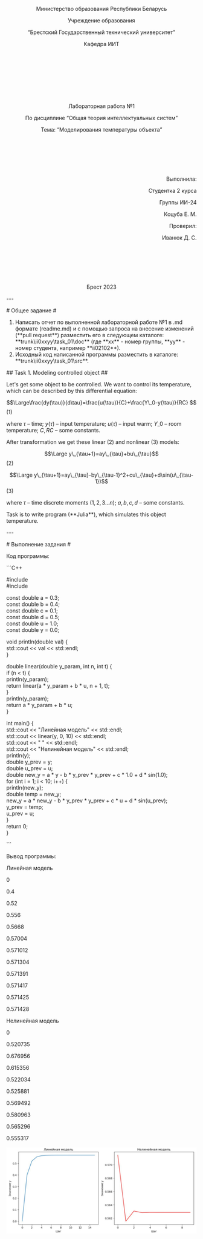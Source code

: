 ﻿<p align="center"> Министерство образования Республики Беларусь</p>

<p align="center">Учреждение образования</p>

<p align="center">“Брестский Государственный технический университет”</p>

<p align="center">Кафедра ИИТ</p>

<br><br><br><br><br><br><br>

<p align="center">Лабораторная работа №1</p>

<p align="center">По дисциплине “Общая теория интеллектуальных систем”</p>

<p align="center">Тема: “Моделирования температуры объекта”</p>

<br><br><br><br><br>

<p align="right">Выполнила:</p>

<p align="right">Студентка 2 курса</p>

<p align="right">Группы ИИ-24</p>

<p align="right">Коцуба Е. М.</p>

<p align="right">Проверил:</p>

<p align="right">Иванюк Д. С.</p>

<br><br><br><br><br>

<p align="center">Брест 2023</p>

\---

\# Общее задание #

1. Написать отчет по выполненной лабораторной работе №1 в .md формате (readme.md) и с помощью запроса на внесение изменений (\*\*pull request\*\*) разместить его в следующем каталоге: \*\*trunk\ii0xxyy\task\_01\doc\*\* (где \*\*xx\*\* - номер группы, \*\*yy\*\* - номер студента, например \*\*ii02102\*\*).
1. Исходный код написанной программы разместить в каталоге: \*\*trunk\ii0xxyy\task\_01\src\*\*.

\## Task 1. Modeling controlled object ##

Let's get some object to be controlled. We want to control its temperature, which can be described by this differential equation:

$$\Large\frac{dy(\tau)}{d\tau}=\frac{u(\tau)}{C}+\frac{Y\_0-y(\tau)}{RC} $$ (1)

where $\tau$ – time; $y(\tau)$ – input temperature; $u(\tau)$ – input warm; $Y\_0$ – room temperature; $C,RC$ – some constants.

After transformation we get these linear (2) and nonlinear (3) models:

$$\Large y\_{\tau+1}=ay\_{\tau}+bu\_{\tau}$$ (2)

$$\Large y\_{\tau+1}=ay\_{\tau}-by\_{\tau-1}^2+cu\_{\tau}+d\sin(u\_{\tau-1})$$ (3)

where $\tau$ – time discrete moments ($1,2,3{\dots}n$); $a,b,c,d$ – some constants.

Task is to write program (\*\*Julia\*\*), which simulates this object temperature.

\---

\# Выполнение задания #

Код программы:

\```C++

#include <iostream>  
#include <cmath>  
  
const double a = 0.3;  
const double b = 0.4;  
const double c = 0.1;  
const double d = 0.5;  
const double u = 1.0;  
const double y = 0.0;  
  
void println(double val) {  
    std::cout << val << std::endl;  
}  
  
double linear(double y_param, int n, int t) {  
    if (n < t) {  
        println(y_param);  
        return linear(a * y_param + b * u, n + 1, t);  
    }  
    println(y_param);  
    return a * y_param + b * u;  
}  
  
int main() {  
    std::cout << "Линейная модель" << std::endl;  
    std::cout << linear(y, 0, 10) << std::endl;  
    std::cout << "                   " << std::endl;  
    std::cout << "Нелинейная модель" << std::endl;  
    println(y);  
    double y_prev = y;  
    double u_prev = u;  
    double new_y = a * y - b * y_prev * y_prev + c * 1.0 + d * sin(1.0);  
    for (int i = 1; i < 10; i++) {  
        println(new_y);  
        double temp = new_y;  
        new_y = a * new_y - b * y_prev * y_prev + c * u + d * sin(u_prev);  
        y_prev = temp;  
        u_prev = u;  
    }  
    return 0;  
}

\```

Вывод программы:

Линейная модель

0

0\.4

0\.52

0\.556

0\.5668

0\.57004

0\.571012

0\.571304

0\.571391

0\.571417

0\.571425

0\.571428

Нелинейная модель

0

0\.520735

0\.676956

0\.615356

0\.522034

0\.525881

0\.569492

0\.580963

0\.565296

0\.555317

![График моделей :](lingraph.png)
